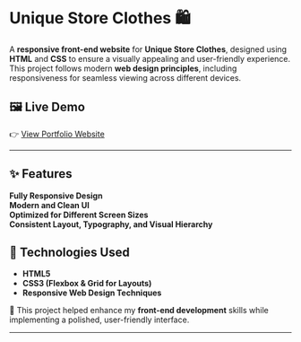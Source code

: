 # Unique Store Clothes 🛍️  

A **responsive front-end website** for **Unique Store Clothes**, designed using **HTML** and **CSS** to ensure a visually appealing and user-friendly experience. This project follows modern **web design principles**, including responsiveness for seamless viewing across different devices.

## 🖼️ Live Demo

👉 [View Portfolio Website]((https://ashukhadela05.github.io/Unique_Store_Clothes-/))

---

## ✨ Features  
**Fully Responsive Design**  
**Modern and Clean UI**  
**Optimized for Different Screen Sizes**  
**Consistent Layout, Typography, and Visual Hierarchy**  

## 🔧 Technologies Used  
- **HTML5**  
- **CSS3 (Flexbox & Grid for Layouts)**  
- **Responsive Web Design Techniques**  

🚀 This project helped enhance my **front-end development** skills while implementing a polished, user-friendly interface.  

---
